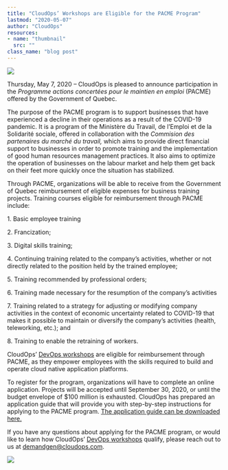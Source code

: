 ```yaml
---
title: "CloudOps’ Workshops are Eligible for the PACME Program"
lastmod: "2020-05-07"
author: "CloudOps"
resources:
- name: "thumbnail"
  src: ""
class_name: "blog post"
---
```


<img src="/images/blog/post/PACME-img.png" class="main-blog-image">

<p>Thursday, May 7, 2020 – CloudOps is pleased to announce participation in the <em>Programme actions concertées pour le maintien en emploi </em>(PACME) offered by the Government of Quebec.</p>

<p>The purpose of the PACME program is to support businesses that have experienced a decline in their operations as a result of the COVID-19 pandemic. It is a program of the Ministère du Travail, de l’Emploi et de la Solidarité sociale, offered in collaboration with the <em>Commision des partenaires du marché du travail, </em>which aims to provide direct financial support to businesses in order to promote training and the implementation of good human resources management practices. It also aims to optimize the operation of businesses on the labour market and help them get back on their feet more quickly once the situation has stabilized.&nbsp;</p>

<p>Through PACME, organizations will be able to receive from the Government of Quebec reimbursement of eligible expenses for business training projects. Training courses eligible for reimbursement through PACME include:</p>

<p>1. Basic employee training</p>
<p>2. Francization;</p>
<p>3. Digital skills training;</p>

<p>4. Continuing training related to the company’s activities, whether or not directly related to the position held by the trained employee;</p>

<p>5. Training recommended by professional orders;</p>
<p>6. Training made necessary for the resumption of the company’s activities</p>
<p>7. Training related to a strategy for adjusting or modifying company activities in the context of economic uncertainty related to COVID-19 that makes it possible to maintain or diversify the company’s activities (health, teleworking, etc.); and</p>
<p>8. Training to enable the retraining of workers.</p>
<p>CloudOps’ <a href="https://www.cloudops.com/workshops/">DevOps workshops</a> are eligible for reimbursement through PACME, as they empower employees with the skills required to build and operate cloud native application platforms.&nbsp;</p>
<p>To register for the program, organizations will have to complete an online application. Projects will be accepted until September 30, 2020, or until the budget envelope of $100 million is exhausted. CloudOps has prepared an application guide that will provide you with step-by-step instructions for applying to the PACME program. <a href="https://info.cloudops.com/en/pacme">The application guide can be downloaded here.</a></p>

<p>If you have any questions about applying for the PACME program, or would like to learn how CloudOps’ <a href="https://www.cloudops.com/workshops/">DevOps workshops</a> qualify, please reach out to us at <a href="mailto:demandgen@cloudops.com">demandgen@cloudops.com</a>.</p>

<div class="row">
    <div class="col-xl-8 offset-xl-2 col-lg-10 offset-lg-1 col-md-10 offset-md-1 col-sm-12 col-xs-12 cta-image">
      <img src="/images/blog/cta/pacme.png">
    </div>
</div>